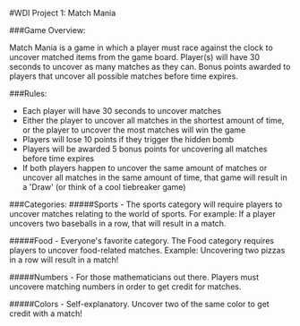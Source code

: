 #WDI Project 1: Match Mania

###Game Overview:

Match Mania is a game in which a player must race against the clock to uncover matched items from the game board. Player(s) will have 30 seconds to uncover as many matches as they can. Bonus points awarded to players that uncover all possible matches before time expires. 

###Rules:

- Each player will have 30 seconds to uncover matches
- Either the player to uncover all matches in the shortest amount of time, or the player to uncover the most matches will win the game
- Players will lose 10 points if they trigger the hidden bomb
- Players will be awarded 5 bonus points for uncovering all matches before time expires 
- If both players happen to uncover the same amount of matches or uncover all matches in the same amount of time, that game will result in a 'Draw' (or think of a cool tiebreaker game)

###Categories: 
#####Sports -
The sports category will require players to uncover matches relating to the world of sports. For example: If a player uncovers two baseballs in a row, that will result in a match. 

#####Food - 
Everyone's favorite category. The Food category requires players to uncover food-related matches. Example: Uncovering two pizzas in a row will result in a match! 

#####Numbers - 
For those mathematicians out there. Players must uncovere matching numbers in order to get credit for matches. 

#####Colors - 
Self-explanatory. Uncover two of the same color to get credit with a match! 

